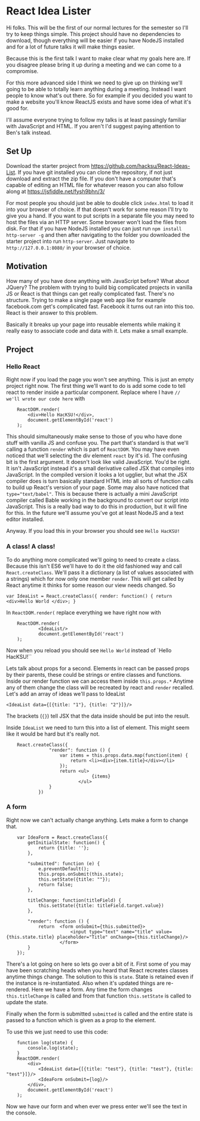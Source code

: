 # React Idea Lister

Hi folks. This will be the first of our normal lectures for the semester so I'll
try to keep things simple. This project should have no dependencies to download,
though everything will be easier if you have NodeJS installed and for a lot of
future talks it will make things easier.

Because this is the first talk I want to make clear what my goals here are. If
you disagree please bring it up during a meeting and we can come to a
compromise.

For this more advanced side I think we need to give up on thinking we'll going
to be able to totally learn anything during a meeting. Instead I want people to
know what's out there. So for example if you decided you want to make a website
you'll know ReactJS exists and have some idea of what it's good for.

I'll assume everyone trying to follow my talks is at least passingly familiar
with JavaScript and HTML. If you aren't I'd suggest paying attention to Ben's
talk instead.

## Set Up

Download the starter project from https://github.com/hacksu/React-Ideas-List.
If you have git installed you can clone the repository, if not just download and
extract the zip file. If you don't have a computer that's capable of editing an
HTML file for whatever reason you can also follow along at
https://jsfiddle.net/fysh9bhn/3/

For most people you should just be able to double click `index.html` to load it
into your browser of choice. If that doesn't work for some reason I'll try to
give you a hand. If you want to put scripts in a separate file you may need to
host the files via an HTTP server. Some browser won't load the files from disk.
For that if you have NodeJS installed you can just run
`npm install http-server -g` and then after navigating to the folder you
downloaded the starter project into run `http-server`. Just navigate to  
`http://127.0.0.1:8080/` in your browser of choice.

## Motivation

How many of you have done anything with JavaScript before? What about JQuery?
The problem with trying to build big complicated projects in vanilla JS or React
is that things can get really complicated fast. There's no structure. Trying to
make a single page web app like for example facebook.com get's complicated fast.
Facebook it turns out ran into this too. React is their answer to this problem.

Basically it breaks up your page into reusable elements while making it
really easy to associate code and data with it. Lets make a small example.

## Project

### Hello React

Right now if you load the page you won't see anything. This is just an empty
project right now. The first thing we'll want to do is add some code to tell react to render inside a particular component. Replace where I have
`// we'll wrote our code here` with

        ReactDOM.render(
            <div>Hello HacKSU!</div>,
            document.getElementById('react')
        );

This should simultaneously make sense to those of you who have done stuff
with vanilla JS and confuse you. The part that's standard is that we'll calling a function `render` which is part of `ReactDOM`. You may have even
noticed that we'll selecting the div element `react` by it's id. The
confusing bit is the first argument. It doesn't look like valid
JavaScript. You'd be right. It isn't JavaScript instead it's a small
derivative called JSX that compiles into JavaScript. In the compiled
version it looks a lot ugglier, but what the JSX compiler does is turn
basically standard HTML into all sorts of function calls to build up
React's version of your page. Some may also have noticed that
`type="text/babel"`. This is because there is actually a mini JavaScript compiler called Bable working in the background to convert our script into JavaScript. This is a really bad way to do this in production, but it will
fine for this. In the future we'll assume you've got at least NodeJS and a
text editor installed.

Anyway. If you load this in your browser you should see `Hello HacKSU!`

### A class! A class!

To do anything more complicated we'll going to need to create a class.
Because this isn't ES6 we'll have to do it the old fashioned way and call
`React.createClass`. We'll pass it a dictionary (a list of values
associated with a strings) which for now only one member `render`.
This will get called by React anytime it thinks for some reason our view
needs changed. So

`var IdeaList = React.createClass({
    render: function() {
        return <div>Hello World </div>;
    }
`

In  `ReactDOM.render(` replace everything we have right now with


        ReactDOM.render(
                <IdeaList/>
                document.getElementById('react')
        );

Now when you reload you should see `Hello World` instead of `Hello
HacKSU!``

Lets talk about props for a second. Elements in react can be passed props
by their parents, these could be strings or entire classes and functions.
Inside our render function we can access them inside `this.props.*`
Anytime any of them change the class will be recreated by react and
`render` recalled. Let's add an array of ideas we'll pass to IdeaList

`<IdeaList data={[{title: "1"}, {title: "2"}]}/>`

The brackets (`{}`) tell JSX that the data inside should be put into the
result.

Inside `IdeaList` we need to turn this into a list of element. This might
seem like it would be hard but it's really not.

        React.createClass({
                    "render": function () {
                        var items = this.props.data.map(function(item) {
                            return <li><div>{item.title}</div></li>
                        });
                        return <ul>
                                    {items}
                               </ul>
                    }
                })

### A form

Right now we can't actually change anything. Lets make a form to change
that.


        var IdeaForm = React.createClass({
            getInitialState: function() {
                return {title: ''};
            },

            "submitted": function (e) {
                e.preventDefault();
                this.props.onSubmit(this.state);
                this.setState({title: ""});
                return false;
            },

            titleChange: function(titleField) {
                this.setState({title: titleField.target.value})
            },

            "render": function () {
                return  <form onSubmit={this.submitted}>
                            <input type="text" name="title" value={this.state.title} placeholder="Title" onChange={this.titleChange}/>
                        </form>
            }
        });
There's a lot going on here so lets go over a bit of it. First some of
you may have been scratching heads when you heard that React recreates
classes anytime things change. The solution to this is `state`. State is
retained even if the instance is re-instantiated. Also when it's updated
things are re-rendered. Here we have a form. Any time the form changes
`this.titleChange` is called and from that function `this.setState` is called to
update the state.

Finally when the form is submitted `submitted` is called and the entire state is
passed to a function which is given as a prop to the element.

To use this we just need to use this code:

        function log(state) {
            console.log(state);
        }
        ReactDOM.render(
            <div>
                <IdeaList data={[{title: "test"}, {title: "test"}, {title: "test"}]}/>
                <IdeaForm onSubmit={log}/>
            </div>,
            document.getElementById('react')
        );

Now we have our form and when ever we press enter we'll see the text in the console.

